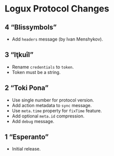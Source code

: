# Logux Protocol Changes

## 4 “Blissymbols”

* Add `headers` message (by Ivan Menshykov).


## 3 “Iţkuîl”

* Rename `credentials` to `token`.
* Token must be a string.


## 2 “Toki Pona”

* Use single number for protocol version.
* Add action metadata to `sync` message.
* Use `meta.time` property for `fixTime` feature.
* Add optional `meta.id` compression.
* Add `debug` message.


## 1 “Esperanto”

* Initial release.
